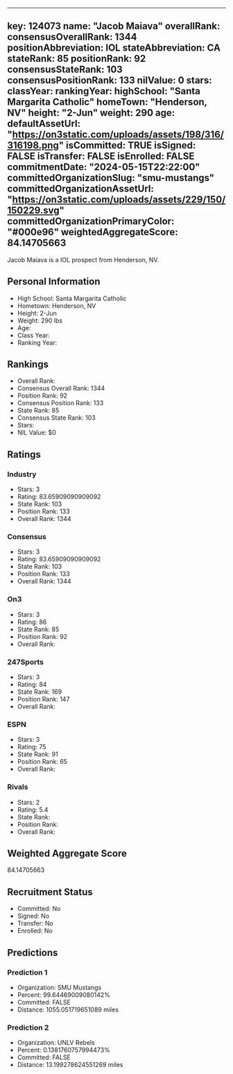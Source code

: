 ---
  key: 124073
  name: "Jacob Maiava"
  overallRank: 
  consensusOverallRank: 1344
  positionAbbreviation: IOL
  stateAbbreviation: CA
  stateRank: 85
  positionRank: 92
  consensusStateRank: 103
  consensusPositionRank: 133
  nilValue: 0
  stars: 
  classYear: 
  rankingYear: 
  highSchool: "Santa Margarita Catholic"
  homeTown: "Henderson, NV"
  height: "2-Jun"
  weight: 290
  age: 
  defaultAssetUrl: "https://on3static.com/uploads/assets/198/316/316198.png"
  isCommitted: TRUE
  isSigned: FALSE
  isTransfer: FALSE
  isEnrolled: FALSE
  commitmentDate: "2024-05-15T22:22:00"
  committedOrganizationSlug: "smu-mustangs"
  committedOrganizationAssetUrl: "https://on3static.com/uploads/assets/229/150/150229.svg"
  committedOrganizationPrimaryColor: "#000e96"
  weightedAggregateScore: 84.14705663
  ---
  
  Jacob Maiava is a IOL prospect from Henderson, NV.
  
  ## Personal Information
  - High School: Santa Margarita Catholic
  - Hometown: Henderson, NV
  - Height: 2-Jun
  - Weight: 290 lbs
  - Age: 
  - Class Year: 
  - Ranking Year: 
  
  ## Rankings
  - Overall Rank: 
  - Consensus Overall Rank: 1344
  - Position Rank: 92
  - Consensus Position Rank: 133
  - State Rank: 85
  - Consensus State Rank: 103
  - Stars: 
  - NIL Value: $0
  
  ## Ratings
  
  ### Industry
  - Stars: 3
  - Rating: 83.65909090909092
  - State Rank: 103
  - Position Rank: 133
  - Overall Rank: 1344
  
  ### Consensus
  - Stars: 3
  - Rating: 83.65909090909092
  - State Rank: 103
  - Position Rank: 133
  - Overall Rank: 1344
  
  ### On3
  - Stars: 3
  - Rating: 86
  - State Rank: 85
  - Position Rank: 92
  - Overall Rank: 
  
  ### 247Sports
  - Stars: 3
  - Rating: 84
  - State Rank: 169
  - Position Rank: 147
  - Overall Rank: 
  
  ### ESPN
  - Stars: 3
  - Rating: 75
  - State Rank: 91
  - Position Rank: 65
  - Overall Rank: 
  
  ### Rivals
  - Stars: 2
  - Rating: 5.4
  - State Rank: 
  - Position Rank: 
  - Overall Rank: 
  
  ## Weighted Aggregate Score
  84.14705663
  
  ## Recruitment Status
  - Committed: No
  - Signed: No
  - Transfer: No
  - Enrolled: No
  
  
  
  ## Predictions
  
  ### Prediction 1
  - Organization: SMU Mustangs
  - Percent: 99.64469009080142%
  - Committed: FALSE
  - Distance: 1055.051719651089 miles
  
  ### Prediction 2
  - Organization: UNLV Rebels
  - Percent: 0.1381760757994473%
  - Committed: FALSE
  - Distance: 13.199278624551269 miles
  